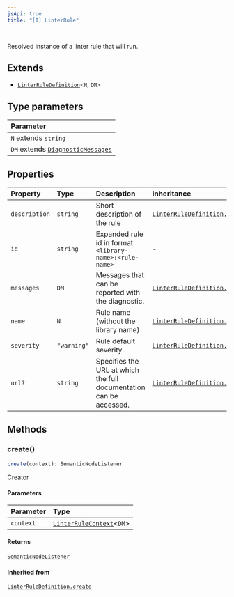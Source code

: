 ```yaml
---
jsApi: true
title: "[I] LinterRule"

---
```

Resolved instance of a linter rule that will run.

## Extends

- [`LinterRuleDefinition`](LinterRuleDefinition.md)<`N`, `DM`\>

## Type parameters

| Parameter |
| :------ |
| `N` extends `string` |
| `DM` extends [`DiagnosticMessages`](DiagnosticMessages.md) |

## Properties

| Property | Type | Description | Inheritance |
| :------ | :------ | :------ | :------ |
| `description` | `string` | Short description of the rule | [`LinterRuleDefinition.description`](LinterRuleDefinition.md) |
| `id` | `string` | Expanded rule id in format `<library-name>:<rule-name>` | - |
| `messages` | `DM` | Messages that can be reported with the diagnostic. | [`LinterRuleDefinition.messages`](LinterRuleDefinition.md) |
| `name` | `N` | Rule name (without the library name) | [`LinterRuleDefinition.name`](LinterRuleDefinition.md) |
| `severity` | `"warning"` | Rule default severity. | [`LinterRuleDefinition.severity`](LinterRuleDefinition.md) |
| `url?` | `string` | Specifies the URL at which the full documentation can be accessed. | [`LinterRuleDefinition.url`](LinterRuleDefinition.md) |

## Methods

### create()

```ts
create(context): SemanticNodeListener
```

Creator

#### Parameters

| Parameter | Type |
| :------ | :------ |
| `context` | [`LinterRuleContext`](LinterRuleContext.md)<`DM`\> |

#### Returns

[`SemanticNodeListener`](../type-aliases/SemanticNodeListener.md)

#### Inherited from

[`LinterRuleDefinition.create`](LinterRuleDefinition.md#create)
